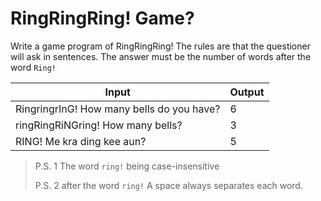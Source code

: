 # RingRingRing! Game?
Write a game program of RingRingRing! The rules are that the questioner will ask in sentences. The answer must be the number of words after the word `Ring!`

| Input | Output |
|-------|--------|
| RingringrInG! How many bells do you have? | 6 |
| ringRingRiNGring! How many bells?         | 3 |
| RING! Me kra ding kee aun?                | 5 |

> P.S. 1 The word `ring!` being case-insensitive
>
> P.S. 2 after the word `ring!` A space always separates each word.
